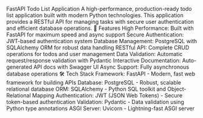 FastAPI Todo List Application
A high-performance, production-ready todo list application built with modern Python technologies. This application provides a RESTful API for managing tasks with secure user authentication and efficient database operations.
🚀 Features
High Performance: Built with FastAPI for maximum speed and async support
Secure Authentication: JWT-based authentication system
Database Management: PostgreSQL with SQLAlchemy ORM for robust data handling
RESTful API: Complete CRUD operations for todos and user management
Data Validation: Automatic request/response validation with Pydantic
Interactive Documentation: Auto-generated API docs with Swagger UI
Async Support: Fully asynchronous database operations
🛠️ Tech Stack
Framework: FastAPI - Modern, fast web framework for building APIs
Database: PostgreSQL - Robust, scalable relational database
ORM: SQLAlchemy - Python SQL toolkit and Object-Relational Mapping
Authentication: JWT (JSON Web Tokens) - Secure token-based authentication
Validation: Pydantic - Data validation using Python type annotations
ASGI Server: Uvicorn - Lightning-fast ASGI server
